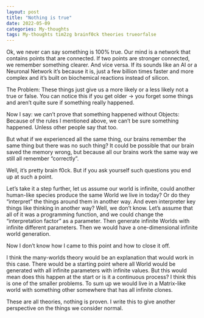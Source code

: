 ```yaml
---
layout: post
title: "Nothing is true"
date: 2022-05-09
categories: My-thoughts
tags: My-thoughts tim2zg brainf0ck theories trueorfalse
---
```


Ok, we never can say something is 100% true. Our mind is a network that contains points that are connected. If two points are stronger connected, we remember something clearer. And vice versa. If its sounds like an AI or a Neuronal Network it’s because it is, just a few billion times faster and more complex and it’s built on biochemical reactions instead of silicon.

The Problem: These things just give us a more likely or a less likely not a true or false. You can notice this if you get older -> you forget some things and aren’t quite sure if something really happened.

Now I say: we can’t prove that something happened without Objects: Because of the rules I mentioned above, we can’t be sure something happened. Unless other people say that too.

But what if we experienced all the same thing, our brains remember the same thing but there was no such thing? It could be possible that our brain saved the memory wrong, but because all our brains work the same way we still all remember “correctly”.

Well, it’s pretty brain f0ck. But if you ask yourself such questions you end up at such a point.

Let’s take it a step further, let us assume our world is infinite, could another human-like species produce the same World we live in today? Or do they “interpret” the things around them in another way. And even interpreter key things like thinking in another way? Well, we don’t know.
Let’s assume that all of it was a programming function, and we could change the “interpretation factor” as a parameter. Then generate infinite Worlds with infinite different parameters. Then we would have a one-dimensional infinite world generation.

Now I don’t know how I came to this point and how to close it off.

I think the many-worlds theory would be an explanation that would work in this case. There would be a starting point where all World would be generated with all infinite parameters with infinite values. But this would mean does this happen at the start or is it a continuous process? I think this is one of the smaller problems. To sum up we would live in a Matrix-like world with something other somewhere that has all infinite clones.

These are all theories, nothing is proven. I write this to give another perspective on the things we consider normal.

